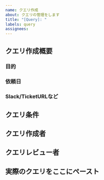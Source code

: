 ```yaml
---
name: クエリ作成
about: クエリの管理をします
title: "[Query]: "
labels: query
assignees:
---
```


## クエリ作成概要
### 目的
### 依頼日
### Slack/TicketURLなど
## クエリ条件
## クエリ作成者
## クエリレビュー者
## 実際のクエリをここにペースト
